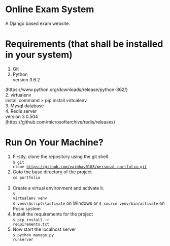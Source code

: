 # Online Exam System

 A Django based  exam website.

# Requirements (that shall be installed in your system)

1. Git<br> 
3. Python<br>
version 3.6.2<br>
<link>(https://www.python.org/downloads/release/python-362/)<br>
2. virtualenv<br>
install command > pip install virtualenv<br>
3. Mysql database<br>
4. Redis server<br>
version 3.0.504<br>
<link>(https://github.com/microsoftarchive/redis/releases)<br>


# Run On Your Machine?

1. Firstly, clone the repository using the git shell <br>
<code>$ git clone https://github.com/vaibhav0103/personal-portfolio.git</code> <br>
2. Goto the base directory of the project <br>
<code>cd portfolio </code> <br>
3. Create a virtual environment and activate it. <br>
<code>$ virtualenv venv</code> <br>
<code>$ venv\Scripts\activate</code> on Windows or <code>$ source venv/bin/activate</code> on Posix system <br>
4. Install the requirements for the project <br>
<code>$ pip install -r requirements.txt</code>  <br>
5. Now start the localhost server<br>
<code>$ python manage.py runserver</code> <br>
